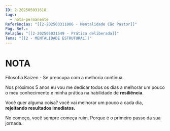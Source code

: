 ```yaml
---
ID: 2-202505031618
tags:
  - nota-permanente
Referências: "[[2-202503311006 - Mentalidade Cão Pastor]]"
Pag. Ref.: 
Relação: "[[2-202505031549 - Prática deliberada]]"
Tema: "[[2 - MENTALIDADE ESTRUTURAL]]"
---
```

# NOTA 

Filosofia Kaizen - Se preocupa com a melhoria contínua.

Nos próximos 5 anos eu vou me dedicar todos os dias a melhorar um pouco o meu conhecimento e minha prática na habilidade de **resiliência**.

Você quer alguma coisa? você vai melhorar um pouco a cada dia, **rejeitando resultados imediatos.**

No começo, você sempre começa ruim. Porque é o primeiro passo da sua jornada.








